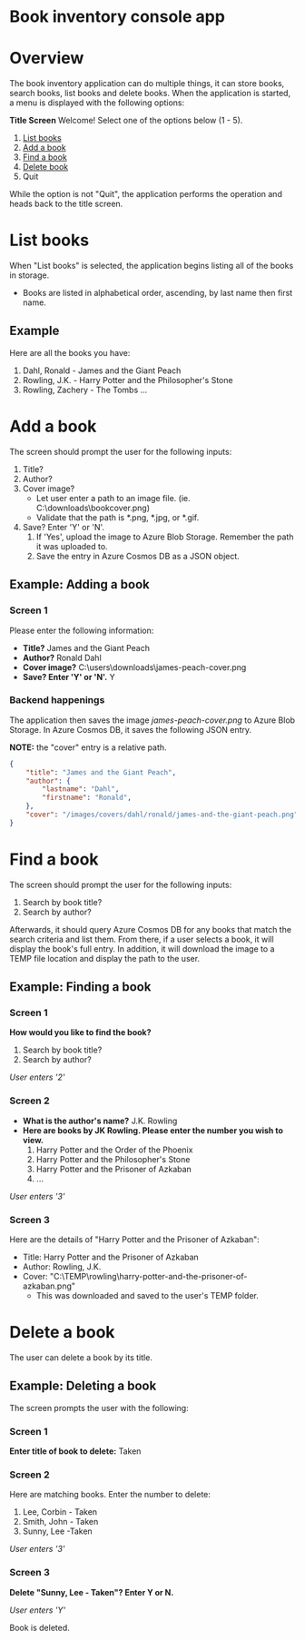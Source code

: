 # Book inventory console app

# Overview

The book inventory application can do multiple things, it can store books, search books, list books and delete books.
When the application is started, a menu is displayed with the following options:

__Title Screen__
Welcome! Select one of the options below (1 - 5).
1. [List books](#list-books)
1. [Add a book](#add-a-book)
1. [Find a book](#find-a-book)
1. [Delete book](#delete-a-book)
1. Quit

While the option is not "Quit", the application performs the operation and heads back to the title screen.

# List books

When "List books" is selected, the application begins listing all of the books in storage.
* Books are listed in alphabetical order, ascending, by last name then first name.

## Example

Here are all the books you have:
1. Dahl, Ronald - James and the Giant Peach
1. Rowling, J.K. - Harry Potter and the Philosopher's Stone
1. Rowling, Zachery - The Tombs
...

# Add a book

The screen should prompt the user for the following inputs:
1. Title?
1. Author?
1. Cover image?
    * Let user enter a path to an image file. (ie. C:\downloads\bookcover.png)
    * Validate that the path is *.png, *.jpg, or *.gif.
1. Save? Enter 'Y' or 'N'.
    1. If 'Yes', upload the image to Azure Blob Storage. Remember the path it was uploaded to.
    1. Save the entry in Azure Cosmos DB as a JSON object.

## Example: Adding a book

### Screen 1
Please enter the following information:
* __Title?__ James and the Giant Peach
* __Author?__ Ronald Dahl
* __Cover image?__ C:\users\downloads\james-peach-cover.png
* __Save? Enter 'Y' or 'N'.__ Y

### Backend happenings
The application then saves the image _james-peach-cover.png_ to Azure Blob Storage. In Azure Cosmos DB, it saves the
following JSON entry.

__NOTE:__ the "cover" entry is a relative path.

```json
{
    "title": "James and the Giant Peach",
    "author": {
        "lastname": "Dahl",
        "firstname": "Ronald",
    },
    "cover": "/images/covers/dahl/ronald/james-and-the-giant-peach.png"
}
```

# Find a book

The screen should prompt the user for the following inputs:
1. Search by book title?
1. Search by author?

Afterwards, it should query Azure Cosmos DB for any books that match the search criteria and list them. From there, if a
user selects a book, it will display the book's full entry. In addition, it will download the image to a TEMP file
location and display the path to the user.

## Example: Finding a book

### Screen 1
__How would you like to find the book?__
1. Search by book title?
1. Search by author?

_User enters '2'_

### Screen 2
* __What is the author's name?__ J.K. Rowling
* __Here are books by JK Rowling. Please enter the number you wish to view.__
    1. Harry Potter and the Order of the Phoenix
    1. Harry Potter and the Philosopher's Stone
    1. Harry Potter and the Prisoner of Azkaban
    1. ...

_User enters '3'_

### Screen 3
Here are the details of "Harry Potter and the Prisoner of Azkaban":
* Title: Harry Potter and the Prisoner of Azkaban
* Author: Rowling, J.K.
* Cover: "C:\TEMP\rowling\harry-potter-and-the-prisoner-of-azkaban.png"
    * This was downloaded and saved to the user's TEMP folder.

# Delete a book

The user can delete a book by its title.

## Example: Deleting a book
The screen prompts the user with the following:

### Screen 1
__Enter title of book to delete:__ Taken

### Screen 2
Here are matching books. Enter the number to delete:
1. Lee, Corbin - Taken
1. Smith, John - Taken
1. Sunny, Lee -Taken

_User enters '3'_

### Screen 3

__Delete "Sunny, Lee - Taken"? Enter Y or N.__

_User enters 'Y'_

Book is deleted.
